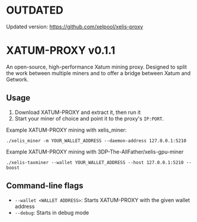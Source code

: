# OUTDATED
Updated version: https://github.com/xelpool/xelis-proxy


# XATUM-PROXY v0.1.1
An open-source, high-performance Xatum mining proxy.
Designed to split the work between multiple miners and to offer a bridge between Xatum and Getwork.

## Usage
1. Download XATUM-PROXY and extract it, then run it
2. Start your miner of choice and point it to the proxy's `IP:PORT`.

Example XATUM-PROXY mining with xelis_miner:
```
./xelis_miner -m YOUR_WALLET_ADDRESS --daemon-address 127.0.0.1:5210
```
Example XATUM-PROXY mining with 3DP-The-AllFather/xelis-gpu-miner
```
./xelis-taxminer --wallet YOUR_WALLET_ADDRESS --host 127.0.0.1:5210 --boost
```

## Command-line flags
- `--wallet <WALLET ADDRESS>`: Starts XATUM-PROXY with the given wallet address
- `--debug`: Starts in debug mode
